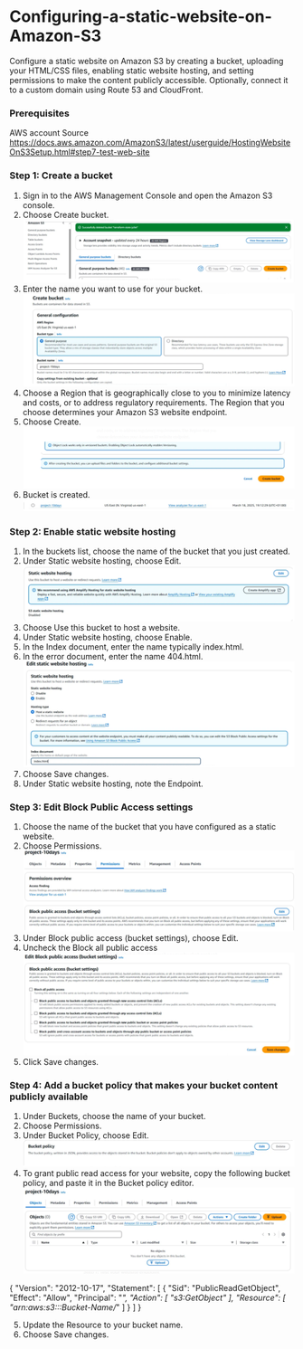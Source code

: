 # Configuring-a-static-website-on-Amazon-S3
Configure a static website on Amazon S3 by creating a bucket, uploading your HTML/CSS files, enabling static website hosting, and setting permissions to make the content publicly accessible. Optionally, connect it to a custom domain using Route 53 and CloudFront.

### **Prerequisites**
AWS account
Source
https://docs.aws.amazon.com/AmazonS3/latest/userguide/HostingWebsiteOnS3Setup.html#step7-test-web-site

### **Step 1: Create a bucket**
1. Sign in to the AWS Management Console and open the Amazon S3 console.
2. Choose Create bucket.
![alt text](image1.PNG)
3. Enter the name you want to use for your bucket.
![alt text](image2.PNG)
4. Choose a Region that is geographically close to you to minimize latency and costs, or to address regulatory requirements. The Region that you choose determines your Amazon S3 website endpoint.
5. Choose Create.
![alt text](image3.PNG)
6. Bucket is created.
![alt text](image4.PNG)

### **Step 2: Enable static website hosting**
1. In the buckets list, choose the name of the bucket that you just created.
2. Under Static website hosting, choose Edit.
![alt text](image5.PNG)
3. Choose Use this bucket to host a website.
4. Under Static website hosting, choose Enable.
5. In the Index document, enter the name typically index.html.
6. In the error document, enter the name 404.html.
![alt text](image6.PNG)
7. Choose Save changes.
8. Under Static website hosting, note the Endpoint.

### **Step 3: Edit Block Public Access settings**
1. Choose the name of the bucket that you have configured as a static website.
2. Choose Permissions.
![alt text](image7.PNG)
3. Under Block public access (bucket settings), choose Edit.
4. Uncheck the Block all public access
![alt text](image8.PNG)
5. Click Save changes.

### **Step 4: Add a bucket policy that makes your bucket content publicly available**
1. Under Buckets, choose the name of your bucket.
2. Choose Permissions.
3. Under Bucket Policy, choose Edit.
![alt text](image9.PNG)
4. To grant public read access for your website, copy the following bucket policy, and paste it in the Bucket policy editor.
![alt text](image10.PNG)

{
    "Version": "2012-10-17",
    "Statement": [
        {
            "Sid": "PublicReadGetObject",
            "Effect": "Allow",
            "Principal": "*",
            "Action": [
                "s3:GetObject"
            ],
            "Resource": [
                "arn:aws:s3:::Bucket-Name/*"
            ]
        }
    ]
}

5. Update the Resource to your bucket name.
6. Choose Save changes.
